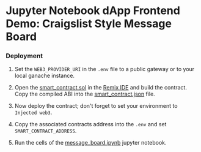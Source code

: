 # Jupyter Notebook dApp Frontend Demo: Craigslist Style Message Board

### Deployment

1. Set the `WEB3_PROVIDER_URI` in the `.env` file to a public gateway or to your local ganache instance.

2. Open the [smart_contract.sol](smart_contract.sol) in the [Remix IDE](http://remix.ethereum.org) and build the contract. Copy the compiled ABI into the [smart_contract.json](smart_contract.json) file.

3. Now deploy the contract; don't forget to set your environment to `Injected web3`.

4. Copy the associated contracts address into the `.env` and set `SMART_CONTRACT_ADDRESS`.

5. Run the cells of the [message_board.ipynb](message_board.ipynb) jupyter notebook.
